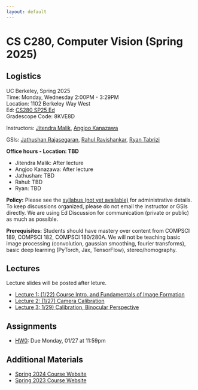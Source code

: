 ```yaml
---
layout: default
---
```


# CS C280, Computer Vision (Spring 2025)

## Logistics

UC Berkeley, Spring 2025  
Time: Monday, Wednesday 2:00PM - 3:29PM  
Location: 1102 Berkeley Way West  
Ed: [CS280 SP25 Ed](https://edstem.org/us/join/7MWJJ5)  
Gradescope Code: 8KVE8D

Instructors: [Jitendra Malik](https://people.eecs.berkeley.edu/~malik), [Angjoo Kanazawa](https://people.eecs.berkeley.edu/~kanazawa)   

GSIs: [Jathushan Rajasegaran](https://brjathu.github.io/), [Rahul Ravishankar](https://rravishankar1.github.io/), [Ryan Tabrizi](https://ryantabrizi.com/)


**Office hours - Location: TBD** 
- Jitendra Malik: After lecture
- Angjoo Kanazawa: After lecture
- Jathushan: TBD
- Rahul: TBD
- Ryan: TBD

**Policy:** Please see the [syllabus (not yet available)]() for administrative details. To keep discussions organized, please do not email the instructor or GSIs directly. We are using Ed Discussion for communication (private or public) as much as possible.

**Prerequisites:** Students should have mastery over content from COMPSCI 189, COMPSCI 182, COMPSCI 180/280A. We will not be teaching basic image processing (convolution, gaussian smoothing, fourier transforms), basic deep learning (PyTorch, Jax, TensorFlow), stereo/homography.

## Lectures

Lecture slides will be posted after leture.

* [Lecture 1: (1/22) Course Intro. and Fundamentals of Image Formation](lectures/lect1.pdf)
* [Lecture 2: (1/27) Camera Calibration](lectures/lect2.pdf)
* [Lecture 3: 1/29) Calibration, Binocular Perspective](lectures/lect3.pdf)
## Assignments
* [HW0](psets/CS280_HW0.pdf): Due Monday, 01/27 at 11:59pm

## Additional Materials

* [Spring 2024 Course Website](https://cs280-berkeley.github.io/sp24)
* [Spring 2023 Course Website](https://cs280-berkeley.github.io/sp23)
